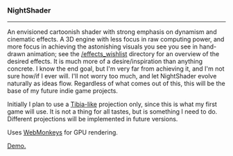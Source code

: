 ### NightShader

---

An envisioned cartoonish shader with strong emphasis on dynamism and cinematic effects. A 3D engine with less focus in raw computing power, and more focus in achieving the astonishing visuals you see you see in hand-drawn animation; see the [/effects_wishlist](https://github.com/MaiaVictor/NightShader/tree/master/effects_wishlist) directory for an overview of the desired effects. It is much more of a desire/inspiration than anything concrete. I know the end goal, but I'm very far from achieving it, and I'm not sure how/if I ever will. I'll not worry too much, and let NightShader evolve naturally as ideas flow. Regardless of what comes out of this, this will be the base of my future indie game projects.

Initially I plan to use a [Tibia-like](http://asset.100.ggftw.net/gallery/images/174/1_guildhall.jpg) projection only, since this is what my first game will use. It is not a thing for all tastes, but is something I need to do. Different projections will be implemented in future versions.

Uses [WebMonkeys](https://github.com/MaiaVictor/WebMonkeys) for GPU rendering.

[Demo.](https://cdn.rawgit.com/MaiaVictor/NightShader/master/examples/boxes/index.html)

